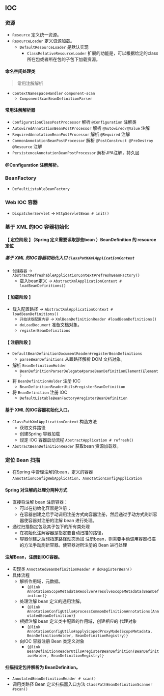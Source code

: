 ## IOC

### 资源
- `Resource` 定义统一资源。
- `ResourceLoader` 定义资源加载。
    - `DefaultResourceLoader` 是默认实现
        -  `ClassRelativeResourceLoader` 扩展的功能是，可以根据给定的class 所在包或者所在包的子包下加载资源。

#### 命名空间处理类
> 常用注解解析

- `ContextNamespaceHandler` `component-scan`
    - `ComponentScanBeanDefinitionParser`


#### 常用注解解析器
- `ConfigurationClassPostProcessor` 解析 `@Configuration` 注解类
- `AutowiredAnnotationBeanPostProcessor` 解析 `@Autowired/@Value` 注解
- `RequiredAnnotationBeanPostProcessor` 解析 `@Required` 注解
- `CommonAnnotationBeanPostProcessor` 解析 `@PostConstruct @PreDestroy @Resource` 注解
- `PersistenceAnnotationBeanPostProcessor` 解析JPA注解，持久层

#### @Configuration 注解解析。

### BeanFactory
- `DefaultListableBeanFactory`

### Web IOC 容器
- `DispatcherServlet` -> `HttpServletBean # init()`

### 基于 XML 的IOC 容器初始化

#### 【 定位阶段 】（Spring 定义需要读取那些bean ）BeanDefinition 的 resource 定位
##### 基于 XML 的IOC容器初始化入口 `ClassPathXmlApplicationContext`
- `创建容器` -> `AbstractRefreshableApplicationContext#refreshBeanFactory()`
    -  载入bean定义 -> `AbstractXmlApplicationContext # loadBeanDefinitions()`  

#### 【 加载阶段 】
- 载入配置路径 -> `AbstractXmlApplicationContext # loadBeanDefinitions()`
    - `开始读取配置内容` -> `XmlBeanDefinitionReader #loadBeanDefinitions()` 
    - `doLoadDocument` 准备文档对象。
    - `registerBeanDefinitions`

#### 【 注册阶段 】
- `DefaultBeanDefinitionDocumentReader#registerBeanDefinitions` 
    - `parseBeanDefinitions` 从跟路径解析 DOM 文档对象。
-  解析 `BeanDefinitionHolder`  
    - `BeanDefinitionParserDelegate#parseBeanDefinitionElement(Element)` 
-  将 `BeanDefinitionHolder` 注册 IOC
    -  `BeanDefinitionReaderUtils#registerBeanDefinition`
- 将 `BeanDefinition` 注册 IOC
    - `DefaultListableBeanFactory#registerBeanDefinition`


#### 基于 XML 的IOC容器初始化入口。
- `ClassPathXmlApplicationContext` 构造方法
    - 获取文件路径
    - 创建Spring 容器加载
    - 规定 IOC 容器启动流程 ``AbstractApplication # refresh()``   
- `AbstractBeanDefinitionReader` 获取bean 资源加载器。


### 定位 Bean 扫描
- 在Spring 中管理注解的bean，定义的容器 `AnnotationConfigWebApplication`、`AnnotationConfigApplication`

#### Spring 对注解的处理分两种方式
- 直接将注解 bean 注册容器：
    - 可以在初始化容器是注册；
    - 在容器创建之后手动调用注册方式向容器注册，然后通过手动方式刷新容器使容器对注册的注解 bean 进行处理。
- 通过扫描指定包及其子包下的所有类处理
    - 在初始化注解容器是指定要自动扫描的路径，
    - 容器创建之后想指定路径动态添加 注册bean，则需要手动调用容器扫描的方法手动刷新容器。使容器对所注册的 Bean 进行处理

#### 注解Bean，注册到IOC容器。
- 实现类 `AnnotatedBeanDefinitionReader # doRegisterBean()`
- 具体流程
    - 解析作用域，元数据。
        - `{@link AnnotationScopeMetadataResolver#resolveScopeMetadata(BeanDefinition)}`
    - 处理注解 bean 定义的通用注解。
        - `{@link AnnotationConfigUtils#processCommonDefinitionAnnotations(AnnotatedBeanDefinition)}`
    - 根据注解 bean 定义类中配置的作用域，创建相应的 代理对象 
        - `{@link AnnotationConfigUtils#applyScopedProxyMode(ScopeMetadata, BeanDefinitionHolder, BeanDefinitionRegistry)}`
    - 向IOC 容器注册 Bean 类定义对象 
        - `{@link BeanDefinitionReaderUtils#registerBeanDefinition(BeanDefinitionHolder, BeanDefinitionRegistry)}`

#### 扫描指定包并解析为 BeanDefinition。
- `AnnotatedBeanDefinitionReader # scan()`
- 调用类路径 Bean 定义扫描器入口方法  `ClassPathBeanDefinitionScanner #scan()`